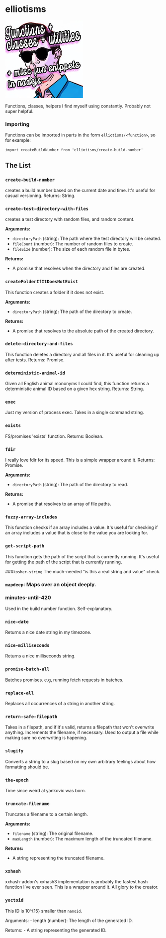 # elliotisms
![](./logo.jpg)

Functions, classes, helpers I find myself using constantly. Probably not super helpful.

### Importing
Functions can be imported in parts in the form `elliotisms/<function>`, so for example:

```
import createBuildNumber from 'elliotisms/create-build-number'
```

## The List
### `create-build-number`

creates a build number based on the current date and time. It's useful for casual versioning. Returns: String.

### `create-test-directory-with-files`
creates a test directory with random files, and random content.

**Arguments:**
- `directoryPath` (string): The path where the test directory will be created.
- `fileCount` (number): The number of random files to create.
- `fileSize` (number): The size of each random file in bytes.

**Returns:**
- A promise that resolves when the directory and files are created.

### `createFolderIfItDoesNotExist`
This function creates a folder if it does not exist.

**Arguments:**
- `directoryPath` (string): The path of the directory to create.

**Returns:**
- A promise that resolves to the absolute path of the created directory.

### `delete-directory-and-files`
This function deletes a directory and all files in it. It's useful for cleaning up after tests. Returns: Promise.

### `deterministic-animal-id`
Given all English animal mononyms I could find, this function returns a deterministic animal ID based on a given hex string. Returns: String.


### `exec`
Just my version of process exec. Takes in a single command string.

### `exists`
FS/promises 'exists' function. Returns: Boolean.

### `fdir`
I really love fdir for its speed. This is a simple wrapper around it. Returns: Promise.

**Arguments:**
- `directoryPath` (string): The path of the directory to read.

**Returns:**
- A promise that resolves to an array of file paths.

### `fuzzy-array-includes`
This function checks if an array includes a value. It's useful for checking if an array includes a value that is close to the value you are looking for.

### `get-script-path`
This function gets the path of the script that is currently running. It's useful for getting the path of the script that is currently running.

###`kosher-string`
The much-needed "is this a real string and value" check.

### `mapdeep`: Maps over an object deeply. 

### minutes-until-420
Used in the build number function. Self-explanatory.


### `nice-date`
Returns a nice date string in my timezone.
### `nice-milliseconds`
Returns a nice milliseconds string.
### `promise-batch-all`
Batches promises. e.g, running fetch requests in batches.

### `replace-all`
Replaces all occurrences of a string in another string.

### `return-safe-filepath`
Takes in a filepath, and if it's valid, returns a filepath that won't overwrite anything. Increments the filename, if necessary. Used to output a file while making sure no overwriting is hapening.

### `slugify`
Converts a string to a slug based on my own arbitrary feelings about how formatting should be.

### `the-epoch`
Time since weird al yankovic was born.

### `truncate-filename`
Truncates a filename to a certain length.

**Arguments:**
- `filename` (string): The original filename.
- `maxLength` (number): The maximum length of the truncated filename.

**Returns:**
- A string representing the truncated filename.

### `xxhash` 
xxhash-addon's xxhash3 implementation is probably the fastest hash function I've ever seen. This is a wrapper around it. All glory to the creator.

### `yoctoid`

This ID is 10^{15} smaller than `nanoid`.

Arguments: - length (number): The length of the generated ID.

Returns: - A string representing the generated ID.
